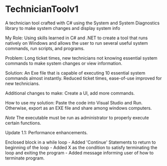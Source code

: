 # TechnicianToolv1
A technician tool crafted with C# using the System and System Diagnostics library to make system changes and display system info

My Role: Using skills learned in C# and .NET to create a tool that runs natively on Windows and allows the user to run several useful system commands, run scripts, and programs.

Problem: Long ticket times, new technicians not knowing essential system commands to make system changes or view information.

Solution: An Exe file that is capable of executing 10 essential system commands almost instantly.  Reduced ticket times, ease-of-use improved for new technicians.

Additional changes to make:  Create a UI, add more commands.


How to use my solution: Paste the code into Visual Studio and Run.  Otherwise, export as an EXE file and share among windows computers.

*Note* The executable must be run as administrator to properly execute certain functions.

Update 1.1: Performance enhancements.

Enclosed block in a while loop - Added 'Continue' Statements to return to beginning of the loop - Added X as the condition to satisfy terminating the loop and exiting the program - Added message informing user of how to terminate program.
